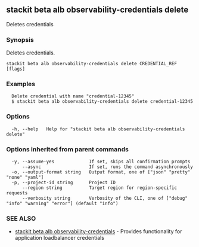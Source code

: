 ## stackit beta alb observability-credentials delete

Deletes credentials

### Synopsis

Deletes credentials.

```
stackit beta alb observability-credentials delete CREDENTIAL_REF [flags]
```

### Examples

```
  Delete credential with name "credential-12345"
  $ stackit beta alb observability-credentials delete credential-12345
```

### Options

```
  -h, --help   Help for "stackit beta alb observability-credentials delete"
```

### Options inherited from parent commands

```
  -y, --assume-yes             If set, skips all confirmation prompts
      --async                  If set, runs the command asynchronously
  -o, --output-format string   Output format, one of ["json" "pretty" "none" "yaml"]
  -p, --project-id string      Project ID
      --region string          Target region for region-specific requests
      --verbosity string       Verbosity of the CLI, one of ["debug" "info" "warning" "error"] (default "info")
```

### SEE ALSO

* [stackit beta alb observability-credentials](./stackit_beta_alb_observability-credentials.md)	 - Provides functionality for application loadbalancer credentials

